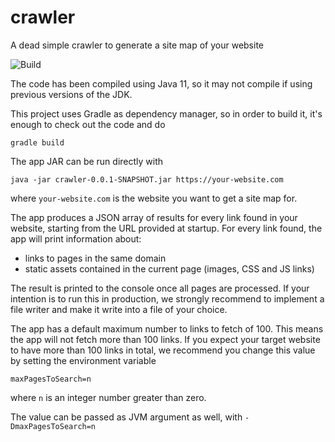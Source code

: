 # crawler
A dead simple crawler to generate a site map of your website

![Build](https://github.com/nickmelis/crawler/workflows/Build/badge.svg)

The code has been compiled using Java 11, so it may not compile if using previous versions of the JDK.

This project uses Gradle as dependency manager, so in order to build it, it's enough to check out the code and do 

``gradle build``

The app JAR can be run directly with 

``java -jar crawler-0.0.1-SNAPSHOT.jar https://your-website.com`` 

where `your-website.com` is the website you want to get a site map for.

The app produces a JSON array of results for every link found in your website, starting from the URL provided at startup.
For every link found, the app will print information about:
- links to pages in the same domain
- static assets contained in the current page (images, CSS and JS links) 

The result is printed to the console once all pages are processed. If your intention is to run this in production, we strongly recommend to implement a file writer and make it write into a file of your choice.

The app has a default maximum number to links to fetch of 100. This means the app will not fetch more than 100 links. If you expect your target website to have more than 100 links in total, we recommend you change this value by setting the environment variable 

``maxPagesToSearch=n`` 

where `n` is an integer number greater than zero.

The value can be passed as JVM argument as well, with ``-DmaxPagesToSearch=n``